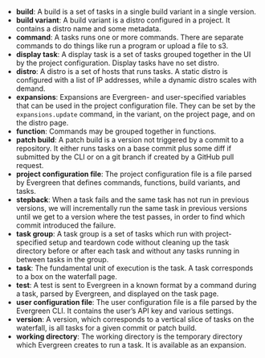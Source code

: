 * **build**: A build is a set of tasks in a single build variant in a single version.
* **build variant**: A build variant is a distro configured in a project. It contains a distro name and some metadata.
* **command**: A tasks runs one or more commands. There are separate commands to do things like run a program or upload a file to s3.
* **display task**: A display task is a set of tasks grouped together in the UI by the project configuration. Display tasks have no set distro.
* **distro**: A distro is a set of hosts that runs tasks. A static distro is configured with a list of IP addresses, while a dynamic distro scales with demand.
* **expansions**: Expansions are Evergreen- and user-specified variables that can be used in the project configuration file. They can be set by the `expansions.update` command, in the variant, on the project page, and on the distro page.
* **function**: Commands may be grouped together in functions.
* **patch build**: A patch build is a version not triggered by a commit to a repository. It either runs tasks on a base commit plus some diff if submitted by the CLI or on a git branch if created by a GitHub pull request.
* **project configuration file**: The project configuration file is a file parsed by Evergreen that defines commands, functions, build variants, and tasks.
* **stepback**: When a task fails and the same task has not run in previous versions, we will incrementally run the same task in previous versions until we get to a version where the test passes, in order to find which commit introduced the failure.
* **task group**: A task group is a set of tasks which run with project-specified setup and teardown code without cleaning up the task directory before or after each task and without any tasks running in between tasks in the group.
* **task**: The fundamental unit of execution is the task. A task corresponds to a box on the waterfall page.
* **test**: A test is sent to Evergreen in a known format by a command during a task, parsed by Evergreen, and displayed on the task page.
* **user configuration file**: The user configuration file is a file parsed by the Evergreen CLI. It contains the user’s API key and various settings.
* **version**: A version, which corresponds to a vertical slice of tasks on the waterfall, is all tasks for a given commit or patch build.
* **working directory**: The working directory is the temporary directory which Evergreen creates to run a task. It is available as an expansion.
